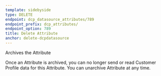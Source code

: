 ```yaml
---
template: sidebyside
type: DELETE
endpoint: dcp_datasource_attributes/789
endpoint_prefix: dcp_attributes/
endpoint_option: 789
title: Delete Attribute
anchor: delete-dcpdatasource
---
```

Archives the Attribute

Once an Attribute is archived, you can no longer send or read Customer Profile data for this Attribute. You can unarchive Attribute at any time.
